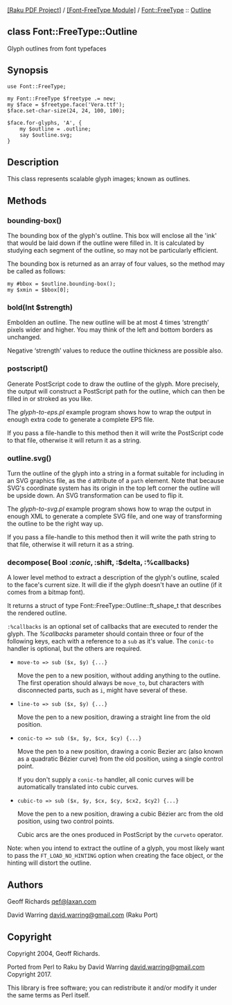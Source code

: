 [[Raku PDF Project]](https://pdf-raku.github.io)
 / [[Font-FreeType Module]](https://pdf-raku.github.io/Font-FreeType-raku)
 / [Font::FreeType](https://pdf-raku.github.io/Font-FreeType-raku/Font/FreeType)
 :: [Outline](https://pdf-raku.github.io/Font-FreeType-raku/Font/FreeType/Outline)

class Font::FreeType::Outline
-----------------------------

Glyph outlines from font typefaces

Synopsis
--------

    use Font::FreeType;

    my Font::FreeType $freetype .= new;
    my $face = $freetype.face('Vera.ttf');
    $face.set-char-size(24, 24, 100, 100);

    $face.for-glyphs, 'A', {
        my $outline = .outline;
        say $outline.svg;
    }

Description
-----------

This class represents scalable glyph images; known as outlines.

Methods
-------

### bounding-box()

The bounding box of the glyph's outline. This box will enclose all the 'ink' that would be laid down if the outline were filled in. It is calculated by studying each segment of the outline, so may not be particularly efficient.

The bounding box is returned as an array of four values, so the method may be called as follows:

    my #bbox = $outline.bounding-box();
    my $xmin = $bbox[0];

### bold(Int $strength)

Embolden an outline. The new outline will be at most 4 times ‘strength’ pixels wider and higher. You may think of the left and bottom borders as unchanged.

Negative ‘strength’ values to reduce the outline thickness are possible also.

### postscript()

Generate PostScript code to draw the outline of the glyph. More precisely, the output will construct a PostScript path for the outline, which can then be filled in or stroked as you like.

The _glyph-to-eps.pl_ example program shows how to wrap the output in enough extra code to generate a complete EPS file.

If you pass a file-handle to this method then it will write the PostScript code to that file, otherwise it will return it as a string.

### outline.svg()

Turn the outline of the glyph into a string in a format suitable for including in an SVG graphics file, as the `d` attribute of a `path` element. Note that because SVG's coordinate system has its origin in the top left corner the outline will be upside down. An SVG transformation can be used to flip it.

The _glyph-to-svg.pl_ example program shows how to wrap the output in enough XML to generate a complete SVG file, and one way of transforming the outline to be the right way up.

If you pass a file-handle to this method then it will write the path string to that file, otherwise it will return it as a string.

### decompose( Bool :$conic, :$shift, :$delta, :%callbacks)

A lower level method to extract a description of the glyph's outline, scaled to the face's current size. It will die if the glyph doesn't have an outline (if it comes from a bitmap font).

It returns a struct of type Font::FreeType::Outline::ft\_shape\_t that describes the rendered outline.

`:%callbacks` is an optional set of callbacks that are executed to render the glyph. The *%callbacks* parameter should contain three or four of the following keys, each with a reference to a `sub` as it's value. The `conic-to` handler is optional, but the others are required.

  * `move-to => sub ($x, $y) {...}`

    Move the pen to a new position, without adding anything to the outline. The first operation should always be `move_to`, but characters with disconnected parts, such as `i`, might have several of these.

  * `line-to => sub ($x, $y) {...}`

    Move the pen to a new position, drawing a straight line from the old position.

  * `conic-to => sub ($x, $y, $cx, $cy) {...}`

    Move the pen to a new position, drawing a conic Bezier arc (also known as a quadratic Bézier curve) from the old position, using a single control point.

    If you don't supply a `conic-to` handler, all conic curves will be automatically translated into cubic curves.

  * `cubic-to => sub ($x, $y, $cx, $cy, $cx2, $cy2) {...}`

    Move the pen to a new position, drawing a cubic Bézier arc from the old position, using two control points.

    Cubic arcs are the ones produced in PostScript by the `curveto` operator.

Note: when you intend to extract the outline of a glyph, you most likely want to pass the `FT_LOAD_NO_HINTING` option when creating the face object, or the hinting will distort the outline.

Authors
-------

Geoff Richards <qef@laxan.com>

David Warring <david.warring@gmail.com> (Raku Port)

Copyright
---------

Copyright 2004, Geoff Richards.

Ported from Perl to Raku by David Warring <david.warring@gmail.com> Copyright 2017.

This library is free software; you can redistribute it and/or modify it under the same terms as Perl itself.

